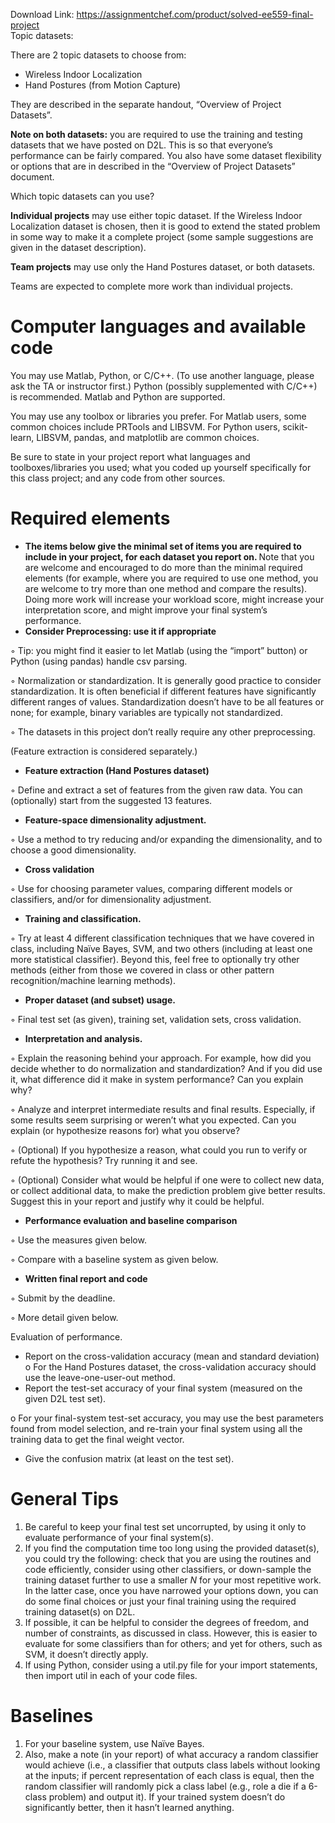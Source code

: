Download Link: https://assignmentchef.com/product/solved-ee559-final-project
<br>
Topic datasets:

There are 2 topic datasets to choose from:

<ul>

 <li>Wireless Indoor Localization</li>

 <li>Hand Postures (from Motion Capture)</li>

</ul>

They are described in the separate handout, “Overview of Project Datasets”.

<strong> Note on both datasets:</strong> you are required to use the training and testing datasets that we have posted on D2L.  This is so that everyone’s performance can be fairly compared.  You also have some dataset flexibility or options that are in described in the “Overview of Project Datasets” document.

Which topic datasets can you use?

<strong>Individual projects</strong> may use either topic dataset.  If the Wireless Indoor Localization dataset is chosen, then it is good to extend the stated problem in some way to make it a complete project (some sample suggestions are given in the dataset description).

<strong>Team projects</strong>  may use only the Hand Postures dataset, or both datasets.

Teams are expected to complete more work than individual projects.

<h1>Computer languages and available code</h1>

You may use Matlab, Python, or C/C++.  (To use another language, please ask the TA or instructor first.)  Python (possibly supplemented with C/C++) is recommended.  Matlab and Python are supported.

You may use any toolbox or libraries you prefer. For Matlab users, some common choices include PRTools and LIBSVM.  For Python users, scikit-learn, LIBSVM, pandas, and matplotlib are common choices.

Be sure to state in your project report what languages and toolboxes/libraries you used; what you coded up yourself specifically for this class project; and any code from other sources.

<h1>Required elements</h1>

<ul>

 <li><strong>The items below give the minimal set of items you are required to include in your project, for each dataset you report on. </strong>Note that you are welcome and encouraged to do more than the minimal required elements (for example, where you are required to use one method, you are welcome to try more than one method and compare the results).  Doing more work will increase your workload score, might increase your interpretation score, and might improve your final system’s performance.  <strong> </strong></li>

 <li><strong>Consider Preprocessing: use it if appropriate </strong></li>

</ul>

◦ Tip: you might find it easier to let Matlab (using the “import” button) or Python (using pandas) handle csv parsing.

◦ Normalization or standardization.  It is generally good practice to consider standardization.  It is often beneficial if different features have significantly different ranges of values.  Standardization doesn’t have to be all features or none; for example, binary variables are typically not standardized.

◦                   The datasets in this project don’t really require any other preprocessing.

(Feature extraction is considered separately.)

<ul>

 <li><strong>Feature extraction (Hand Postures dataset) </strong></li>

</ul>

◦ Define and extract a set of features from the given raw data.  You can (optionally) start from the suggested 13 features.

<ul>

 <li><strong>Feature-space dimensionality adjustment. </strong></li>

</ul>

◦ Use a method to try reducing and/or expanding the dimensionality, and to choose a good dimensionality.

<ul>

 <li><strong>Cross validation </strong></li>

</ul>

◦ Use for choosing parameter values, comparing different models or classifiers, and/or for dimensionality adjustment.

<ul>

 <li><strong>Training and classification. </strong></li>

</ul>

◦ Try at least 4 different classification techniques that we have covered in class, including Naïve Bayes, SVM, and two others (including at least one more statistical classifier).  Beyond this, feel free to optionally try other methods (either from those we covered in class or other pattern recognition/machine learning methods).

<ul>

 <li><strong>Proper dataset (and subset) usage. </strong></li>

</ul>

◦     Final test set (as given), training set, validation sets, cross validation.

<ul>

 <li><strong>Interpretation and analysis. </strong></li>

</ul>

◦ Explain the reasoning behind your approach.  For example, how did you decide whether to do normalization and standardization? And if you did use it, what difference did it make in system performance?  Can you explain why?

◦ Analyze and interpret intermediate results and final results. Especially, if some results seem surprising or weren’t what you expected.  Can you explain (or hypothesize reasons for) what you observe?

◦ (Optional) If you hypothesize a reason, what could you run to verify or refute the hypothesis?  Try running it and see.

◦ (Optional) Consider what would be helpful if one were to collect new data, or collect additional data, to make the prediction problem give better results.  Suggest this in your report and justify why it could  be helpful.

<ul>

 <li><strong>Performance evaluation and baseline comparison </strong></li>

</ul>

◦     Use the measures given below.

◦     Compare with a baseline system as given below.

<ul>

 <li><strong>Written final report and code </strong></li>

</ul>

◦     Submit by the deadline.

◦     More detail given below.

Evaluation of performance.

<ul>

 <li>Report on the cross-validation accuracy (mean and standard deviation) o For the Hand Postures dataset, the cross-validation accuracy should use the leave-one-user-out method.</li>

 <li>Report the test-set accuracy of your final system (measured on the given D2L test set).</li>

</ul>

o For your final-system test-set accuracy, you may use the best parameters found from model selection, and re-train your final system using all the training data to get the final weight vector.

<ul>

 <li>Give the confusion matrix (at least on the test set).</li>

</ul>

<h1>General Tips</h1>

<ol>

 <li>Be careful to keep your final test set uncorrupted, by using it only to evaluate performance of your final system(s).</li>

 <li>If you find the computation time too long using the provided dataset(s), you could try the following: check that you are using the routines and code efficiently, consider using other classifiers, or down-sample the training dataset further to use a smaller <em>N</em> for your most repetitive work. In the latter case, once you have narrowed your options down, you can do some final choices or just your final training using the required training dataset(s) on D2L.</li>

 <li>If possible, it can be helpful to consider the degrees of freedom, and number of constraints, as discussed in class. However, this is easier to evaluate for some classifiers than for others; and yet for others, such as SVM, it doesn’t directly apply.</li>

 <li>If using Python, consider using a util.py file for your import statements, then import util in each of your code files.</li>

</ol>

<h1>Baselines</h1>

<ol>

 <li>For your baseline system, use Naïve Bayes.</li>

 <li>Also, make a note (in your report) of what accuracy a random classifier would achieve (i.e., a classifier that outputs class labels without looking at the inputs; if percent representation of each class is equal, then the random classifier will randomly pick a class label (e.g., role a die if a 6-class problem) and output it). If your trained system doesn’t do significantly better, then it hasn’t learned anything.</li>

</ol>